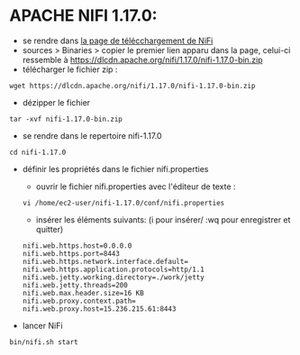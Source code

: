 # APACHE NIFI 1.17.0:
- se rendre dans [la page de télécchargement de NiFi](https://nifi.apache.org/download.html)
- sources > Binaries >  copier  le premier lien apparu dans la page, celui-ci ressemble à https://dlcdn.apache.org/nifi/1.17.0/nifi-1.17.0-bin.zip
- télécharger le fichier zip : 
```
wget https://dlcdn.apache.org/nifi/1.17.0/nifi-1.17.0-bin.zip
```
- dézipper le fichier
```
tar -xvf nifi-1.17.0-bin.zip
```
- se rendre dans le  repertoire nifi-1.17.0
```
cd nifi-1.17.0
```
- définir les propriétés dans le fichier nifi.properties 
    - ouvrir le fichier nifi.properties avec l'éditeur de texte : 
    ```
    vi /home/ec2-user/nifi-1.17.0/conf/nifi.properties
    ```
    - insérer les éléments suivants: (i pour insérer/ :wq pour enregistrer et quitter)
    ```
    nifi.web.https.host=0.0.0.0
    nifi.web.https.port=8443
    nifi.web.https.network.interface.default=
    nifi.web.https.application.protocols=http/1.1
    nifi.web.jetty.working.directory=./work/jetty
    nifi.web.jetty.threads=200
    nifi.web.max.header.size=16 KB
    nifi.web.proxy.context.path=
    nifi.web.proxy.host=15.236.215.61:8443
    ```
    
- lancer NiFi
```
bin/nifi.sh start
```

